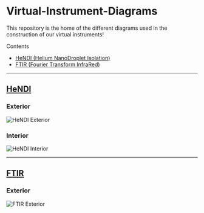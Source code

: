 # Virtual-Instrument-Diagrams
This repository is the home of the different diagrams used in the construction of our virtual instruments!

Contents
* [HeNDI (Helium NanoDroplet Isolation)]()
* [FTIR (Fourier Transform InfraRed)]()

***

## [HeNDI]()

### Exterior

![HeNDI Exterior](https://raw.githubusercontent.com/RastonLab/Virtual-Instrument-Diagrams/main/hendi/hendi-exterior.svg)

### Interior

![HeNDI Interior](https://raw.githubusercontent.com/RastonLab/Virtual-Instrument-Diagrams/main/hendi/hendi-interior.svg)

***

## [FTIR]()

### Exterior

![FTIR Exterior](https://raw.githubusercontent.com/RastonLab/Virtual-Instrument-Diagrams/main/ftir/FTIR_3.svg)
